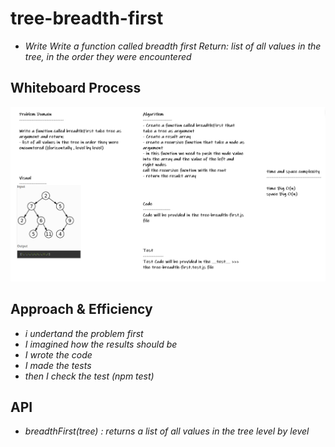 # tree-breadth-first

* *Write Write a function called breadth first Return: list of all values in the tree, in the order they were encountered*

## Whiteboard Process

![tree-breadth-first](../images/tree-breadth-first.PNG)

## Approach & Efficiency

* *i undertand the problem first*
* *I imagined how the results should be*
* *I wrote the code*
* *I made the tests*
* *then I check the test (npm test)*


## API

* *breadthFirst(tree) : returns a list of all values in the tree level by level*
